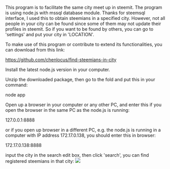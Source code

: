 This program is to  facilitate  the same city meet up in steemit.  The program is using node.js with mssql database module.  Thanks for steemsql interface,  I used this to obtain steemians in a specified city.  However, not all people in your city can be found since some of them may not update their profiles in steemit. So if you want to be found by others,  you can go to 'settings' and put your city in 'LOCATION'.


To make use of this program or contribute to extend its functionalities,  you can download from this link:

https://github.com/chenlocus/find-steemians-in-city

Install the latest node.js version in your computer.

Unzip the downloaded package, then go to the fold and put this in your command:

node app



Open up a browser in your computer or any other PC,  and enter this if you open the browser in the same PC as the node.js is running:

127.0.0.1:8888

or if you open  up browser in a different PC,  e.g. the node.js is running in a computer with IP address 172.17.0.138, you should enter this in browser:

172.17.0.138:8888

input the city in the search edit box, then click 'search', you can find registered steemians in that city:
![](https://steemitimages.com/DQme6i5p5kfPVQFMmfsiyiG6RkfS1tfLmd6DBCU39khYMgc/image.png)





